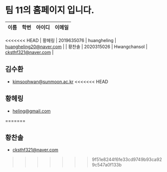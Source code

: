 # 팀 11의 홈페이지 입니다.

| 이름 | 학번 | 아이디 | 이메일 |
|:-------|:------|:----|:----|
<<<<<<< HEAD
| 황헤링 | 2019635076 | huangheling | huangheling20@naver.com |
| 황찬솔 | 2020315026 | Hwangchansol | cksthf321@naver.com |


## 김수환
- kimsoohwan@sunmoon.ac.kr
<<<<<<< HEAD
## 황헤링 
- heling@gmail.com

=======

## 황찬솔
- cksthf321@naver.com
>>>>>>> 9f51e8244f6fe33cd9749b93ca929c547a0f133b
